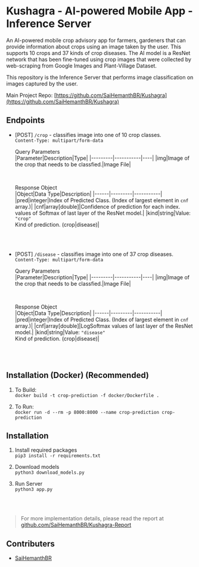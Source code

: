 # Kushagra - AI-powered Mobile App - Inference Server

An AI-powered mobile crop advisory app for farmers, gardeners that can provide information about crops using an image taken by the user. This supports 10 crops and 37 kinds of crop diseases. The AI model is a ResNet network that has been fine-tuned using crop images that were collected by web-scraping from Google Images and Plant-Village Dataset.

This repository is the Inference Server that performs image classification on images captured by the user.

Main Project Repo: [https://github.com/SaiHemanthBR/Kushagra](https://github.com/SaiHemanthBR/Kushagra)

## Endpoints
  * [POST] `/crop` - classifies image into one of 10 crop classes. <br>
    ```Content-Type: multipart/form-data```
    
    Query Parameters <br>
    |Parameter|Description|Type|
    |---------|-----------|----|
    |img|Image of the crop that needs to be classfied.|Image File|
    
    <br>

    Response Object <br>
    |Object|Data Type|Description|
    |------|---------|-----------|
    |pred|integer|Index of Predicted Class. (Index of largest element in `cnf` array.)|
    |cnf|array[double]|Confidence of prediction for each index. values of Softmax of last layer of the ResNet model.|
    |kind|string|Value: `"crop"`<br>Kind of prediction. (crop\|disease)|


    <br><br>

  * [POST] `/disease` - classifies image into one of 37 crop diseases. <br>
    ```Content-Type: multipart/form-data```
    
    Query Parameters <br>
    |Parameter|Description|Type|
    |---------|-----------|----|
    |img|Image of the crop that needs to be classfied.|Image File|

    <br>

    Response Object <br>
    |Object|Data Type|Description|
    |------|---------|-----------|
    |pred|integer|Index of Predicted Class. (Index of largest element in `cnf` array.)|
    |cnf|array[double]|LogSoftmax values of last layer of the ResNet model.|
    |kind|string|Value: `"disease"`<br>Kind of prediction. (crop\|disease)|

    <br><br>

## Installation (Docker) (Recommended)
  1. To Build: <br />
      `docker build -t crop-prediction -f docker/Dockerfile .`
    
  2. To Run:<br />
      `docker run -d --rm -p 8000:8000 --name crop-prediction crop-prediction`

## Installation
  1. Install required packages <br />
      `pip3 install -r requirements.txt`

  2. Download models <br />
      `python3 download_models.py`

  3. Run Server <br />
      `python3 app.py`

<br><br>

> For more implementation details, please read the report at [github.com/SaiHemanthBR/Kushagra-Report](https://github.com/SaiHemanthBR/Kushagra-Report)

## Contributers
  * [SaiHemanthBR](https://github.com/SaiHemanthBR/)